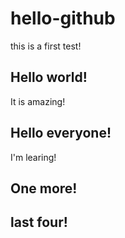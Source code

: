 # hello-github
this is a first test!
## Hello world!
It is amazing!
## Hello everyone!
I'm learing!
## One more!
## last four!
